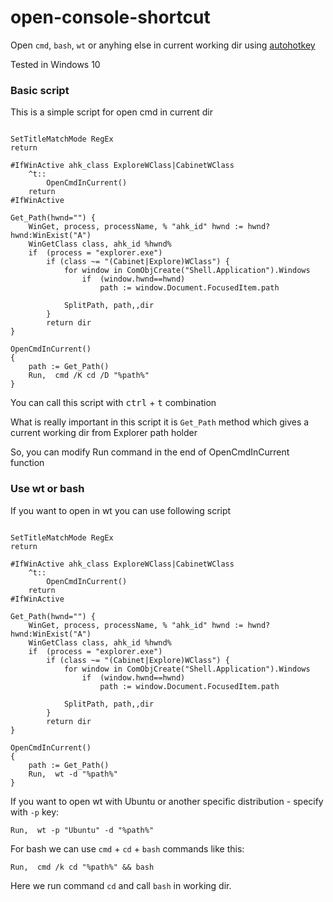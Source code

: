 # open-console-shortcut

Open `cmd`, `bash`, `wt` or anyhing else in current working dir using [autohotkey](https://www.autohotkey.com/)

Tested in Windows 10

### Basic script

This is a simple script for open cmd in current dir
```ahk

SetTitleMatchMode RegEx
return

#IfWinActive ahk_class ExploreWClass|CabinetWClass
    ^t::
        OpenCmdInCurrent()
    return
#IfWinActive

Get_Path(hwnd="") {
    WinGet, process, processName, % "ahk_id" hwnd := hwnd? hwnd:WinExist("A")
    WinGetClass class, ahk_id %hwnd%
    if  (process = "explorer.exe") 
        if (class ~= "(Cabinet|Explore)WClass") {
            for window in ComObjCreate("Shell.Application").Windows
                if  (window.hwnd==hwnd)
                    path := window.Document.FocusedItem.path

            SplitPath, path,,dir
        }
        return dir
}

OpenCmdInCurrent()
{
    path := Get_Path()
    Run,  cmd /K cd /D "%path%"
}
```

You can call this script with <kbd>ctrl</kbd> + <kbd>t</kbd> combination

What is really important in this script it is `Get_Path` method which gives a current working dir from Explorer path holder

So, you can modify Run command in the end of OpenCmdInCurrent function

### Use wt or bash

If you want to open in wt you can use following script

```ahk

SetTitleMatchMode RegEx
return

#IfWinActive ahk_class ExploreWClass|CabinetWClass
    ^t::
        OpenCmdInCurrent()
    return
#IfWinActive

Get_Path(hwnd="") {
    WinGet, process, processName, % "ahk_id" hwnd := hwnd? hwnd:WinExist("A")
    WinGetClass class, ahk_id %hwnd%
    if  (process = "explorer.exe") 
        if (class ~= "(Cabinet|Explore)WClass") {
            for window in ComObjCreate("Shell.Application").Windows
                if  (window.hwnd==hwnd)
                    path := window.Document.FocusedItem.path

            SplitPath, path,,dir
        }
        return dir
}

OpenCmdInCurrent()
{
    path := Get_Path()
    Run,  wt -d "%path%"
}
```

If you want to open wt with Ubuntu or another specific distribution - specify with `-p` key:
```ahk
Run,  wt -p "Ubuntu" -d "%path%"
```

For bash we can use `cmd` + `cd` + `bash` commands like this:
```ahk
Run,  cmd /k cd "%path%" && bash
```

Here we run command `cd` and call `bash` in working dir.
